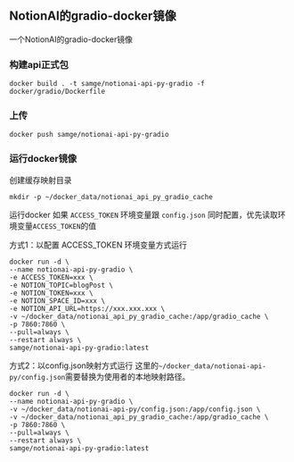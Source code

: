 ## NotionAI的gradio-docker镜像
一个NotionAI的gradio-docker镜像

### 构建api正式包
```shell
docker build . -t samge/notionai-api-py-gradio -f docker/gradio/Dockerfile
```

### 上传
```shell
docker push samge/notionai-api-py-gradio
```

### 运行docker镜像

创建缓存映射目录
```shell
mkdir -p ~/docker_data/notionai_api_py_gradio_cache
```

运行docker
如果 `ACCESS_TOKEN` 环境变量跟 `config.json` 同时配置，优先读取环境变量`ACCESS_TOKEN`的值

方式1：以配置 ACCESS_TOKEN 环境变量方式运行
```shell
docker run -d \
--name notionai-api-py-gradio \
-e ACCESS_TOKEN=xxx \
-e NOTION_TOPIC=blogPost \
-e NOTION_TOKEN=xxx \
-e NOTION_SPACE_ID=xxx \
-e NOTION_API_URL=https://xxx.xxx.xxx \
-v ~/docker_data/notionai_api_py_gradio_cache:/app/gradio_cache \
-p 7860:7860 \
--pull=always \
--restart always \
samge/notionai-api-py-gradio:latest
```

方式2：以config.json映射方式运行
这里的`~/docker_data/notionai-api-py/config.json`需要替换为使用者的本地映射路径。
```shell
docker run -d \
--name notionai-api-py-gradio \
-v ~/docker_data/notionai-api-py/config.json:/app/config.json \
-v ~/docker_data/notionai_api_py_gradio_cache:/app/gradio_cache \
-p 7860:7860 \
--pull=always \
--restart always \
samge/notionai-api-py-gradio:latest
```